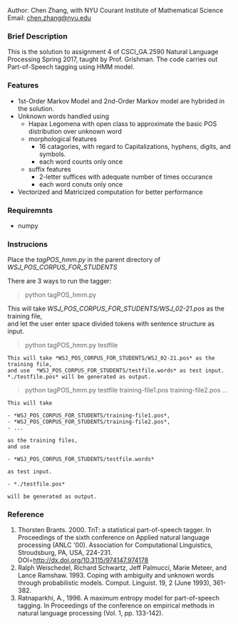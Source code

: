 Author: Chen Zhang, with NYU Courant Institute of Mathematical Science  
Email:  chen.zhang@nyu.edu

### Brief Description

This is the solution to assignment 4 of CSCI_GA.2590 Natural Language Processing Spring 2017, taught by Prof. Grishman. The code carries out Part-of-Speech tagging using HMM model. 

### Features

* 1st-Order Markov Model and 2nd-Order Markov model are hybrided in the solution. 
* Unknown words handled using
    - Hapax Legomena with open class to approximate the basic POS distribution over unknown word 
    - morphological features 
        - 16 catagories, with regard to Capitalizations, hyphens, digits, and symbols.
        - each word counts only once
    - suffix features 
        - 2-letter suffices with adequate number of times occurance 
        - each word conuts only once
* Vectorized and Matricized computation for better performance 

### Requiremnts

* numpy

### Instrucions
Place the *tagPOS_hmm.py* in the parent directory of *WSJ_POS_CORPUS_FOR_STUDENTS*  

There are 3 ways to run the tagger: 
> 
> python tagPOS_hmm.py  
> 
   This will take *WSJ_POS_CORPUS_FOR_STUDENTS/WSJ_02-21.pos* as the training file,  
   and let the user enter space divided tokens with sentence structure as input.  
> 
> python tagPOS_hmm.py testfile  
> 
    This will take *WSJ_POS_CORPUS_FOR_STUDENTS/WSJ_02-21.pos* as the training file,  
    and use  *WSJ_POS_CORPUS_FOR_STUDENTS/testfile.words* as test input.  
    *./testfile.pos* will be generated as output.   
> 
> python tagPOS_hmm.py testfile training-file1.pos training-file2.pos ...  
> 
    This will take 
    
    - *WSJ_POS_CORPUS_FOR_STUDENTS/training-file1.pos*, 
    - *WSJ_POS_CORPUS_FOR_STUDENTS/training-file2.pos*, 
    - ... 
    
    as the training files,  
    and use  
    
    - *WSJ_POS_CORPUS_FOR_STUDENTS/testfile.words* 
    
    as test input.  
    
    - *./testfile.pos* 
    
    will be generated as output.  

### Reference
1. Thorsten Brants. 2000. TnT: a statistical part-of-speech tagger. In Proceedings of the sixth conference on Applied natural language processing (ANLC '00). Association for Computational Linguistics, Stroudsburg, PA, USA, 224-231. DOI=http://dx.doi.org/10.3115/974147.974178 
2. Ralph Weischedel, Richard Schwartz, Jeff Palmucci, Marie Meteer, and Lance Ramshaw. 1993. Coping with ambiguity and unknown words through probabilistic models. Comput. Linguist. 19, 2 (June 1993), 361-382. 
3. Ratnaparkhi, A., 1996. A maximum entropy model for part-of-speech tagging. In Proceedings of the conference on empirical methods in natural language processing (Vol. 1, pp. 133-142).

